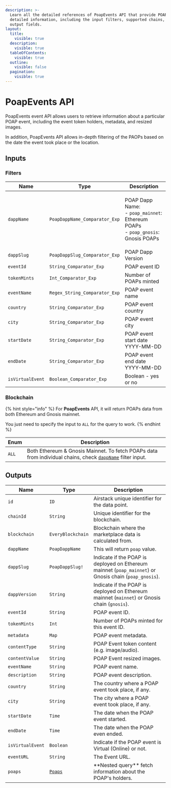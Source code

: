 ```yaml
---
description: >-
  Learn all the detailed references of PoapEvents API that provide POAP events
  detailed information, including the input filters, supported chains, and
  output fields.
layout:
  title:
    visible: true
  description:
    visible: true
  tableOfContents:
    visible: true
  outline:
    visible: false
  pagination:
    visible: true
---
```


# PoapEvents API

PoapEvents event API allows users to retrieve information about a particular POAP event, including the event token holders, metadata, and resized images.

In addition, PoapEvents API allows in-depth filtering of the PAOPs based on the date the event took place or the location.

## Inputs

### Filters

| Name             | Type                          | Description                                                                                                       |
| ---------------- | ----------------------------- | ----------------------------------------------------------------------------------------------------------------- |
| `dappName`       | `PoapDappName_Comparator_Exp` | <p>POAP Dapp Name:<br>- <code>poap_mainnet</code>: Ethereum POAPs<br>- <code>poap_gnosis</code>: Gnosis POAPs</p> |
| `dappSlug`       | `PoapDappSlug_Comparator_Exp` | POAP Dapp Version                                                                                                 |
| `eventId`        | `String_Comparator_Exp`       | POAP event ID                                                                                                     |
| `tokenMints`     | `Int_Comparator_Exp`          | Number of POAPs minted                                                                                            |
| `eventName`      | `Regex_String_Comparator_Exp` | POAP event name                                                                                                   |
| `country`        | `String_Comparator_Exp`       | POAP event country                                                                                                |
| `city`           | `String_Comparator_Exp`       | POAP event city                                                                                                   |
| `startDate`      | `String_Comparator_Exp`       | POAP event start date YYYY-MM-DD                                                                                  |
| `endDate`        | `String_Comparator_Exp`       | POAP event end date YYYY-MM-DD                                                                                    |
| `isVirtualEvent` | `Boolean_Comparator_Exp`      | Boolean - yes or no                                                                                               |

### Blockchain

{% hint style="info" %}
For **PoapEvents** API, it will return POAPs data from both Ethereum and Gnosis mainnet.

You just need to specify the input to `ALL` for the query to work.
{% endhint %}

| Enum  | Description                                                                                                                             |
| ----- | --------------------------------------------------------------------------------------------------------------------------------------- |
| `ALL` | Both Ethereum & Gnosis Mainnet. To fetch POAPs data from individual chains, check [`dappName`](poapevents-api.md#filters) filter input. |

## Outputs

| Name             | Type                    | Description                                                                                            |
| ---------------- | ----------------------- | ------------------------------------------------------------------------------------------------------ |
| `id`             | `ID`                    | Airstack unique identifier for the data point.                                                         |
| `chainId`        | `String`                | Unique identifier for the blockchain.                                                                  |
| `blockchain`     | `EveryBlockchain`       | Blockchain where the marketplace data is calculated from.                                              |
| `dappName`       | `PoapDappName`          | This will return `poap` value.                                                                         |
| `dappSlug`       | `PoapDappSlug!`         | Indicate if the POAP is deployed on Ethereum mainnet (`poap_mainnet`) or Gnosis chain (`poap_gnosis`). |
| `dappVersion`    | `String`                | Indicate if the POAP is deployed on Ethereum mainnet (`mainnet`) or Gnosis chain (`gnosis`).           |
| `eventId`        | `String`                | POAP event ID.                                                                                         |
| `tokenMints`     | `Int`                   | Number of POAPs minted for this event ID.                                                              |
| `metadata`       | `Map`                   | POAP event metadata.                                                                                   |
| `contentType`    | `String`                | POAP Event token content (e.g. image/audio).                                                           |
| `contentValue`   | `String`                | POAP Event resized images.                                                                             |
| `eventName`      | `String`                | POAP event name.                                                                                       |
| `description`    | `String`                | POAP event description.                                                                                |
| `country`        | `String`                | The country where a POAP event took place, if any.                                                     |
| `city`           | `String`                | The city where a POAP event took place, if any.                                                        |
| `startDate`      | `Time`                  | The date when the POAP event started.                                                                  |
| `endDate`        | `Time`                  | The date when the POAP even ended.                                                                     |
| `isVirtualEvent` | `Boolean`               | Indicate if the POAP event is Virtual (Online) or not.                                                 |
| `eventURL`       | `String`                | The Event URL.                                                                                         |
| `poaps`          | [`Poaps`](poaps-api.md) | \*\*Nested query\*\* fetch information about the POAP's holders.                                       |
